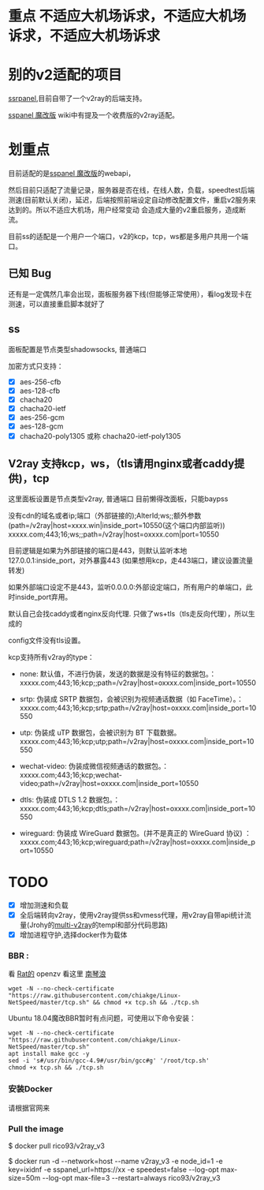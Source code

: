 # 重点 不适应大机场诉求，不适应大机场诉求，不适应大机场诉求

# 别的v2适配的项目

[ssrpanel](https://github.com/ssrpanel/SSRPanel),目前自带了一个v2ray的后端支持。

[sspanel 魔改版](https://github.com/NimaQu/ss-panel-v3-mod_Uim) wiki中有提及一个收费版的v2ray适配。

# 划重点

目前适配的是[sspanel 魔改版](https://github.com/NimaQu/ss-panel-v3-mod_Uim)的webapi，

然后目前只适配了流量记录，服务器是否在线，在线人数，负载，speedtest后端测速(目前默认关闭)，延迟，后端按照前端设定自动修改配置文件，重启v2服务来达到的。所以不适应大机场，用户经常变动
会造成大量的v2重启服务，造成断流。

目前ss的适配是一个用户一个端口，v2的kcp，tcp，ws都是多用户共用一个端口。

## 已知 Bug

还有是一定偶然几率会出现，面板服务器下线(但能够正常使用），看log发现卡在测速，可以直接重启脚本就好了

## ss

面板配置是节点类型shadowsocks, 普通端口

加密方式只支持：

- [x] aes-256-cfb
- [x] aes-128-cfb
- [x] chacha20
- [x] chacha20-ietf
- [x] aes-256-gcm
- [x] aes-128-gcm
- [x] chacha20-poly1305 或称 chacha20-ietf-poly1305

## V2ray 支持kcp，ws，（tls请用nginx或者caddy提供)，tcp 

这里面板设置是节点类型v2ray, 普通端口
目前懒得改面板，只能baypss

没有cdn的域名或者ip;端口（外部链接的);AlterId;ws;;额外参数(path=/v2ray|host=xxxx.win|inside_port=10550(这个端口内部监听))
xxxxx.com;443;16;ws;;path=/v2ray|host=oxxxx.com|port=10550

目前逻辑是如果为外部链接的端口是443，则默认监听本地127.0.0.1:inside_port，对外暴露443 (如果想用kcp，走443端口，建议设置流量转发)

如果外部端口设定不是443，监听0.0.0.0:外部设定端口，所有用户的单端口，此时inside_port弃用。

默认自己会找caddy或者nginx反向代理. 只做了ws+tls（tls走反向代理），所以生成的

config文件没有tls设置。

kcp支持所有v2ray的type：

- none: 默认值，不进行伪装，发送的数据是没有特征的数据包。：xxxxx.com;443;16;kcp;;path=/v2ray|host=oxxxx.com|inside_port=10550

- srtp: 伪装成 SRTP 数据包，会被识别为视频通话数据（如 FaceTime）。：xxxxx.com;443;16;kcp;srtp;path=/v2ray|host=oxxxx.com|inside_port=10550

- utp: 伪装成 uTP 数据包，会被识别为 BT 下载数据。xxxxx.com;443;16;kcp;utp;path=/v2ray|host=oxxxx.com|inside_port=10550

- wechat-video: 伪装成微信视频通话的数据包。：xxxxx.com;443;16;kcp;wechat-video;path=/v2ray|host=oxxxx.com|inside_port=10550
- dtls: 伪装成 DTLS 1.2 数据包。：xxxxx.com;443;16;kcp;dtls;path=/v2ray|host=oxxxx.com|inside_port=10550
- wireguard: 伪装成 WireGuard 数据包。(并不是真正的 WireGuard 协议) ： xxxxx.com;443;16;kcp;wireguard;path=/v2ray|host=oxxxx.com|inside_port=10550

# TODO
- [x] 增加测速和负载
- [x] 全后端转向v2ray，使用v2ray提供ss和vmess代理，用v2ray自带api统计流量(Jrohy的[multi-v2ray](https://github.com/Jrohy/multi-v2ray)的templ和部分代码思路)
- [x] 增加进程守护,选择docker作为载体

### BBR :

看 [Rat的](https://www.moerats.com/archives/387/)
openzv 看这里 [南琴浪](https://github.com/tcp-nanqinlang/wiki/wiki/lkl-haproxy)


~~~
wget -N --no-check-certificate "https://raw.githubusercontent.com/chiakge/Linux-NetSpeed/master/tcp.sh" && chmod +x tcp.sh && ./tcp.sh
~~~

Ubuntu 18.04魔改BBR暂时有点问题，可使用以下命令安装：
~~~
wget -N --no-check-certificate "https://raw.githubusercontent.com/chiakge/Linux-NetSpeed/master/tcp.sh"
apt install make gcc -y
sed -i 's#/usr/bin/gcc-4.9#/usr/bin/gcc#g' '/root/tcp.sh'
chmod +x tcp.sh && ./tcp.sh
~~~


### 安装Docker

请根据官网来

### Pull the image
$ docker pull rico93/v2ray_v3

$ docker run -d --network=host --name v2ray_v3 -e node_id=1 -e key=ixidnf -e sspanel_url=https://xx -e speedest=false --log-opt max-size=50m --log-opt max-file=3 --restart=always rico93/v2ray_v3
